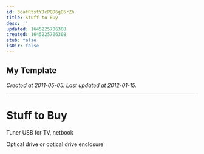 ```yaml
---
id: 3cafRtstYJcPQD6gO5rZh
title: Stuff to Buy
desc: ''
updated: 1645225706308
created: 1645225706308
stub: false
isDir: false
---
```

My Template
---

_Created at 2011-05-05._
_Last updated at 2012-01-15._




---

# Stuff to Buy


Tuner USB for TV, netbook

Optical drive or optical drive enclosure

